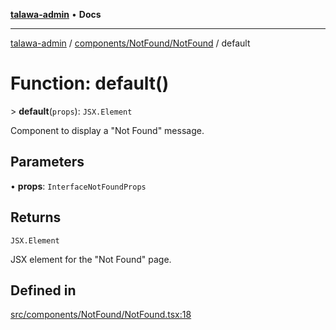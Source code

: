 [**talawa-admin**](../../../../README.md) • **Docs**

***

[talawa-admin](../../../../modules.md) / [components/NotFound/NotFound](../README.md) / default

# Function: default()

\> **default**(`props`): `JSX.Element`

Component to display a "Not Found" message.

## Parameters

• **props**: `InterfaceNotFoundProps`

## Returns

`JSX.Element`

JSX element for the "Not Found" page.

## Defined in

[src/components/NotFound/NotFound.tsx:18](https://github.com/PalisadoesFoundation/talawa-admin/blob/ec91a82db6f7a7a061fbb4ea9639f2bff335faa5/src/components/NotFound/NotFound.tsx#L18)

